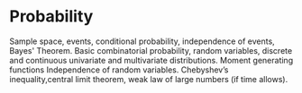 # Probability

Sample space, events, conditional probability, independence of events, Bayes' Theorem. Basic combinatorial probability, random variables, discrete and continuous univariate and multivariate distributions. Moment generating functions Independence of random variables. Chebyshev’s inequality,central limit theorem, weak law of large numbers (if time allows).
